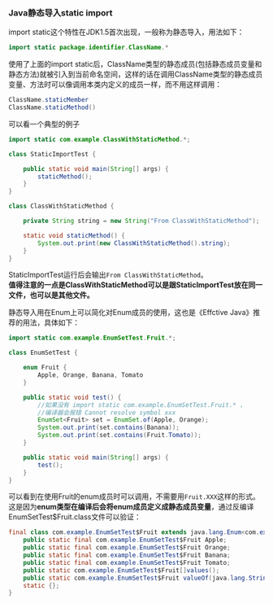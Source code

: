 ### Java静态导入static import
import static这个特性在JDK1.5首次出现，一般称为静态导入，用法如下：

```java
import static package.identifier.ClassName.*
```
使用了上面的import static后，ClassName类型的静态成员(包括静态成员变量和静态方法)就被引入到当前命名空间，这样的话在调用ClassName类型的静态成员变量、方法时可以像调用本类内定义的成员一样，而不用这样调用：

```java
ClassName.staticMember
ClassName.staticMethod()
```
可以看一个典型的例子

```java
import static com.example.ClassWithStaticMethod.*;

class StaticImportTest {

    public static void main(String[] args) {
        staticMethod();
    }
}
```

```java
class ClassWithStaticMethod {

    private String string = new String("From ClassWithStaticMethod");

    static void staticMethod() {
        System.out.print(new ClassWithStaticMethod().string);
    }
}
```
StaticImportTest运行后会输出`From ClassWithStaticMethod`。   
**值得注意的一点是ClassWithStaticMethod可以是跟StaticImportTest放在同一文件，也可以是其他文件。**

静态导入用在Enum上可以简化对Enum成员的使用，这也是《Effctive Java》推荐的用法，具体如下：

```java
import static com.example.EnumSetTest.Fruit.*;

class EnumSetTest {

    enum Fruit {
        Apple, Orange, Banana, Tomato
    }

    public static void test() {
        //如果没有 import static com.example.EnumSetTest.Fruit.* ，
        //编译器会报错 Cannot resolve symbol xxx
        EnumSet<Fruit> set = EnumSet.of(Apple, Orange);
        System.out.print(set.contains(Banana));
        System.out.print(set.contains(Fruit.Tomato));
    }

    public static void main(String[] args) {
        test();
    }
}
```
可以看到在使用Fruit的enum成员时可以调用，不需要用`Fruit.XXX`这样的形式。这是因为**enum类型在编译后会将enum成员定义成静态成员变量**，通过反编译EnumSetTest$Fruit.class文件可以验证：

```java
final class com.example.EnumSetTest$Fruit extends java.lang.Enum<com.example.EnumSetTest$Fruit>{
    public static final com.example.EnumSetTest$Fruit Apple;
    public static final com.example.EnumSetTest$Fruit Orange;
    public static final com.example.EnumSetTest$Fruit Banana;
    public static final com.example.EnumSetTest$Fruit Tomato;
    public static com.example.EnumSetTest$Fruit[]values();
    public static com.example.EnumSetTest$Fruit valueOf(java.lang.String);
    static {};
}
```
